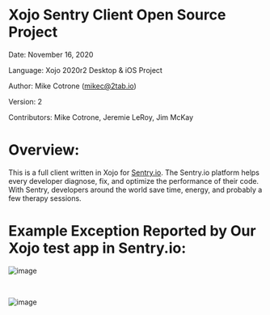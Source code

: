 Xojo Sentry Client Open Source Project
======================================

Date:           November 16, 2020

Language:       Xojo 2020r2 Desktop & iOS Project

Author:         Mike Cotrone (mikec@2tab.io)

Version:        2

Contributors:   Mike Cotrone, Jeremie LeRoy, Jim McKay

Overview:
=========

This is a full client written in Xojo for [Sentry.io](https://www.sentry.io). The Sentry.io platform helps every developer diagnose, fix, and optimize the performance of their code. With Sentry, developers around the world save time, energy, and probably a few therapy sessions.
 

Example Exception Reported by Our Xojo test app in Sentry.io:
=============================================================
![image](https://github.com/mikecotrone/XojoSentryV2/blob/master/ss2.png)

<br>

![image](https://github.com/mikecotrone/XojoSentryV2/blob/master/ss1.png)
